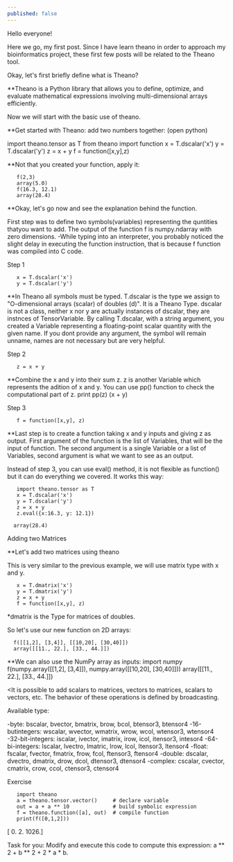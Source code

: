 ```yaml
---
published: false
---
```


Hello everyone!

Here we go, my first post. Since I have learn theano in order to approach my bioinformatics project, these first few posts will be related to the Theano tool.

Okay, let's first briefly define what is Theano?

**Theano is a Python library that allows you to define, optimize, and evaluate mathematical expressions involving multi-dimensional arrays efficiently. 

Now we will start with the basic use of theano.

**Get started with Theano: add two numbers together: (open python)

import theano.tensor as T
       from theano import function
       x = T.dscalar('x')
       y = T.dscalar('y')
       z = x + y
       f = function([x,y],z)

**Not that you created your function, apply it:

       f(2,3)
       array(5.0)
       f(16.3, 12.1)
       array(28.4)

**Okay, let's go now and see the explanation behind the function.

First step was to define two symbols(variables) representing the quntities thatyou want to add. The output of the function f is numpy.ndarray with zero dimensions. 
-While typing into an interpreter, you probably noticed the slight delay in executing the function instruction, that is because f function was compiled into C code.

Step 1 

       x = T.dscalar('x')
       y = T.dscalar('y')
**In Theano all symbols must be typed. T.dscalar is the type we assign to "O-dimensional arrays (scalar) of doubles (d)". It is a Theano Type.
dscalar is not a class, neither x nor y are actually instances of dscalar, they are instnces of TensorVariable. 
By calling T.dscalar, with a string argument, you created a Variable representing a floating-point scalar quantity with the given name. If you dont provide any argument, the symbol will remain unname, names are not necessary but are very helpful. 

Step 2

       z = x + y
**Combine the x and y into their sum z.
z is another Variable which represents the adition of x and y. You can use pp() function to check the computational part of z. 
       print pp(z)
       (x + y)

Step 3

       f = function([x,y], z)
**Last step is to create a function taking x and y inputs and giving z as output. First argument of the function is the list of Variables, that will be the input of function. The second argument is a single Variable or a list of Variables, second argument is what we want to see as an output. 

<Extra>
Instead of step 3, you can use eval() method, it is not flexible as function() but it can do everything we covered.
It works this way:

       import theano.tensor as T
       x = T.dscalar('x')
       y = T.dscalar('y')
       z = x + y
       z.eval({x:16.3, y: 12.1})

      array(28.4)


Adding two Matrices

**Let's add two matrices using theano

This is very similar to the previous example, we will use matrix type with x and y.

       x = T.dmatrix('x')
       y = T.dmatrix('y')
       z = x + y
       f = function([x,y], z)

*dmatrix is the Type for matrices of doubles. 

So let's use our new function on 2D arrays:

      f([[1,2], [3,4]], [[10,20], [30,40]])
      array([[11., 22.], [33., 44.]])

**We can also use the NumPy array as inputs:
       import numpy
       f(numpy.array([[1,2], [3,4]]), numpy.array([[10,20], [30,40]]))
       array([[11., 22.], [33., 44.]])

<It is possible to add scalars to matrices, vectors to matrices, scalars to vectors, etc. The behavior of these operations is defined by broadcasting. 

Available type:

-byte: bscalar, bvector, bmatrix, brow, bcol, btensor3, btensor4
-16-butintegers: wscalar, wvector, wmatrix, wrow, wcol, wtensor3, wtensor4
-32-bit-integers: iscalar, ivector, imatrix, irow, icol, itensor3, intesor4
-64-bi-integers: lscalar, lvectro, lmatric, lrow, lcol, ltensor3, ltensor4
-float: fscalar, fvector, fmatrix, frow, fcol, ftensor3, ftensor4
-double: dscalar, dvectro, dmatrix, drow, dcol, dtensor3, dtensor4
-complex: cscalar, cvector, cmatrix, crow, ccol, ctensor3, ctensor4

Exercise

       import theano
       a = theano.tensor.vector()     # declare variable
       out = a + a ** 10              # build symbolic expression
       f = theano.function([a], out)  # compile function
       print(f([0,1,2]))

[  0.   2.  1026.]

Task for you:
Modify and execute this code to compute this expression: a ** 2 + b ** 2 + 2 * a * b.
